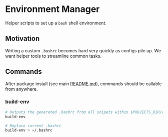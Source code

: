 # Environment Manager

Helper scripts to set up a `bash` shell environment. 

## Motivation

Writing a custom `.bashrc` becomes hard very quickly as configs pile up.
We want helper tools to streamline common tasks.

## Commands

After package install (see main [README.md](../README.md#install)), commands
should be callable from anywhere.

### build-env

```bash
# Outputs the generated .bashrc from all snipets within $PROJECTS_DIR/organon-bash/env-manager
build-env

# Replace current .bashrc
build-env > ~/.bashrc
```